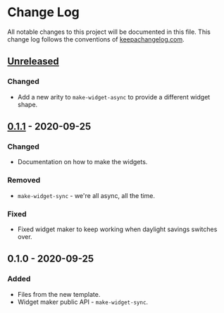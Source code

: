 # Change Log
All notable changes to this project will be documented in this file. This change log follows the conventions of [keepachangelog.com](http://keepachangelog.com/).

## [Unreleased]
### Changed
- Add a new arity to `make-widget-async` to provide a different widget shape.

## [0.1.1] - 2020-09-25
### Changed
- Documentation on how to make the widgets.

### Removed
- `make-widget-sync` - we're all async, all the time.

### Fixed
- Fixed widget maker to keep working when daylight savings switches over.

## 0.1.0 - 2020-09-25
### Added
- Files from the new template.
- Widget maker public API - `make-widget-sync`.

[Unreleased]: https://github.com/your-name/rivalchess-text/compare/0.1.1...HEAD
[0.1.1]: https://github.com/your-name/rivalchess-text/compare/0.1.0...0.1.1
